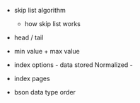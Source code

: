 - skip list algorithm
    - how skip list works
- head / tail

- min value + max value
- index options - data stored Normalized - 
- index pages
- bson data type order